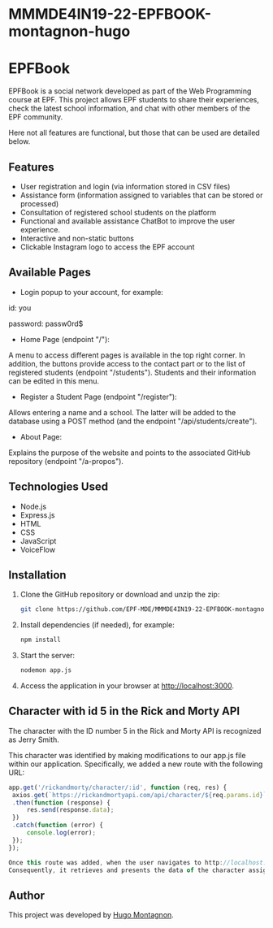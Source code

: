 # MMMDE4IN19-22-EPFBOOK-montagnon-hugo

# EPFBook

EPFBook is a social network developed as part of the Web Programming course at EPF. This project allows EPF students to share their experiences, check the latest school information, and chat with other members of the EPF community.

Here not all features are functional, but those that can be used are detailed below.

## Features

- User registration and login (via information stored in CSV files)
- Assistance form (information assigned to variables that can be stored or processed)
- Consultation of registered school students on the platform
- Functional and available assistance ChatBot to improve the user experience.
- Interactive and non-static buttons
- Clickable Instagram logo to access the EPF account

## Available Pages

- Login popup to your account, for example:

id: you

password: passw0rd$

- Home Page (endpoint "/"):

A menu to access different pages is available in the top right corner. In addition, the buttons provide access to the contact part or to the list of registered students (endpoint "/students"). Students and their information can be edited in this menu.

- Register a Student Page (endpoint "/register"):

Allows entering a name and a school. The latter will be added to the database using a POST method (and the endpoint "/api/students/create").

- About Page:

Explains the purpose of the website and points to the associated GitHub repository (endpoint "/a-propos").

## Technologies Used

- Node.js
- Express.js
- HTML
- CSS
- JavaScript
- VoiceFlow

## Installation

1. Clone the GitHub repository or download and unzip the zip:

   ```bash
   git clone https://github.com/EPF-MDE/MMMDE4IN19-22-EPFBOOK-montagnon-hugo.git
   ```


2. Install dependencies (if needed), for example:

   ```bash
   npm install
   ```

3. Start the server:

   ```bash
   nodemon app.js
   ```

4. Access the application in your browser at  [http://localhost:3000](http://localhost:3000).

## Character with id 5 in the Rick and Morty API

The character with the ID number 5 in the Rick and Morty API is recognized as Jerry Smith.

This character was identified by making modifications to our app.js file within our application. Specifically, we added a new route with the following URL:

```javascript
app.get('/rickandmorty/character/:id', function (req, res) {
 axios.get(`https://rickandmortyapi.com/api/character/${req.params.id}`)
 .then(function (response) {
     res.send(response.data);
 })
 .catch(function (error) {
     console.log(error);
 });
});

Once this route was added, when the user navigates to http://localhost:3000/rickandmorty/character/5 (or replace "localhost" with the machine's IP address), our application executes a GET request to the aforementioned Rick and Morty API URL. 
Consequently, it retrieves and presents the data of the character assigned with id 5.


```

## Author

This project was developed by [Hugo Montagnon](https://github.com/hmtgn).


